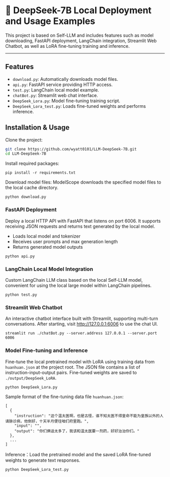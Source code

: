# 💬 DeepSeek-7B Local Deployment and Usage Examples

This project is based on Self-LLM and includes features such as model downloading, FastAPI deployment, LangChain integration, Streamlit Web Chatbot, as well as LoRA fine-tuning training and inference.

---

## Features
- `download.py`: Automatically downloads model files.
- `api.py`: FastAPI service providing HTTP access.
- `test.py`: LangChain local model example.
- `chatBot.py`: Streamlit web chat interface.
- `DeepSeek_Lora.py`: Model fine-tuning training script.
- `DeepSeek_Lora_test.py`: Loads fine-tuned weights and performs inference.

  
## Installation & Usage
Clone the project:

```bash
git clone https://github.com/wyatt0101/LLM-DeepSeek-7B.git
cd LLM-DeepSeek-7B
```

Install required packages:
```
pip install -r requirements.txt
```

Download model files:
ModelScope downloads the specified model files to the local cache directory.
```
python download.py
```

### FastAPI Deployment
Deploy a local HTTP API with FastAPI that listens on port 6006. It supports receiving JSON requests and returns text generated by the local model.

- Loads local model and tokenizer
- Receives user prompts and max generation length
- Returns generated model outputs
```
python api.py
```

### LangChain Local Model Integration
Custom LangChain LLM class based on the local Self-LLM model, convenient for using the local large model within LangChain pipelines.
```
python test.py
```

### Streamlit Web Chatbot
An interactive chatbot interface built with Streamlit, supporting multi-turn conversations.
After starting, visit http://127.0.0.1:6006 to use the chat UI.
```
streamlit run ./chatBot.py --server.address 127.0.0.1 --server.port 6006
```

### Model Fine-tuning and Inference
Fine-tune the local pretrained model with LoRA using training data from `huanhuan.json` at the project root. The JSON file contains a list of instruction-input-output pairs. Fine-tuned weights are saved to `./output/DeepSeek_LoRA`.

```
python DeepSeek_Lora.py
```
Sample format of the fine-tuning data file `huanhuan.json`:
```
[
  {
    "instruction": "这个温太医啊，也是古怪，谁不知太医不得皇命不能为皇族以外的人请脉诊病，他倒好，十天半月便往咱们府里跑。",
    "input": "",
    "output": "你们俩话太多了，我该和温太医要一剂药，好好治治你们。"
  },
  ...
]
```

Inference：Load the pretrained model and the saved LoRA fine-tuned weights to generate text responses.
```
python DeepSeek_Lora_test.py
```

